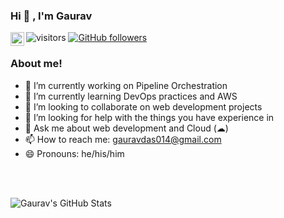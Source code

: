 ### Hi 👋 , I'm Gaurav

<a target="_blank" href="https://www.linkedin.com/in/gauravdas014/">
  <img align="left" alt="Gaurav's Linkdein" width="22px" src="https://cdn.jsdelivr.net/npm/simple-icons@v3/icons/linkedin.svg" />
</a>

![visitors](https://visitor-badge.laobi.icu/badge?page_id=gauravdas014.gauravdas014)
[![GitHub followers](https://img.shields.io/github/followers/gauravdas014.svg?style=social&label=Follow)](https://github.com/gauravdas014?tab=followers)

### About me!

- 🔭 I’m currently working on Pipeline Orchestration
- 🌱 I’m currently learning DevOps practices and AWS
- 👯 I’m looking to collaborate on web development projects
- 🤔 I’m looking for help with the things you have experience in
- 💬 Ask me about web development and Cloud (☁)
- 📫 How to reach me: gauravdas014@gmail.com
- 😄 Pronouns: he/his/him

<br/>
<br/>

![Gaurav's GitHub Stats](https://github-readme-stats.vercel.app/api?username=gauravdas014&count_private=true&include_all_commits=true&show_icons=true&title_color=fff&icon_color=79ff97&text_color=9f9f9f&bg_color=2b2b52)

<!---![Top Languages](https://github-readme-stats.vercel.app/api/top-langs/?username=gauravdas014&layout=compact&title_color=fff&icon_color=79ff97&text_color=9f9f9f&bg_color=2b2b52)](https://github.com/gauravdas014)
--->
<!-- ![GitHub Streak](https://github-readme-streak-stats.herokuapp.com/?user=gauravdas014&theme=dark&background=2b2b52) -->
